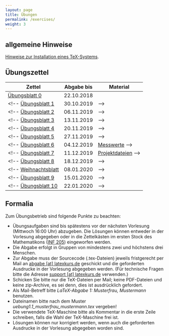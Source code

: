 ```yaml
---
layout: page
title: Übungen
permalink: /exercises/
weight: 3
---
```


## allgemeine Hinweise

[Hinweise zur Installation eines TeX-Systems](./00_texlive_installation.pdf "Installationshinweise").

## Übungszettel

Zettel                                                   | Abgabe bis | Material
---------------------------------------------------------|------------|-------------------------
[Übungsblatt 0](./00_erste_schritte.pdf)                 | 22.10.2018 |
<!-- [Übungsblatt 1](./01_schriften_kodierungen.pdf)      | 30.10.2019 | -->
<!-- [Übungsblatt 2](./02_mathesatz.pdf)                  | 06.11.2019 | -->
<!-- [Übungsblatt 3](./03_tabellen.pdf)                   | 13.11.2019 | -->
<!-- [Übungsblatt 4](./04_masseinheiten.pdf)              | 20.11.2019 | -->
<!-- [Übungsblatt 5](./05_abbildungen_tikz.pdf)           | 27.11.2019 | --> 
<!-- [Übungsblatt 6](./06_diagramme.pdf)                  | 04.12.2019 | [Messwerte](06_messwerte.dat) -->
<!-- [Übungsblatt 7](./07_umfangreiches_dokument.pdf)         | 11.12.2019 | [Projektdateien](07_projekt.zip) -->
<!-- [Übungsblatt 8](./08_bibliographie_mehrsprachigkeit.pdf) | 18.12.2019 | -->
<!-- [Weihnachtsblatt](./weihnachtsblatt.pdf)                 | 08.01.2020 | --> 
<!-- [Übungsblatt 9](./09_praesentationen.pdf)                | 15.01.2020 |-->
<!-- [Übungsblatt 10](#./10_brief_lebenslauf.pdf) 	         | 22.01.2020 |-->

## Formalia

Zum Übungsbetrieb sind folgende Punkte zu beachten:

* Übungsaufgaben sind bis spätestens vor der nächsten Vorlesung (Mittwoch 16:00 Uhr) abzugeben.
  Die Lösungen können entweder in der Vorlesung abgegeben oder in die Zettelkästen im ersten Stock des Mathematikons (<a href="http://osm.org/go/0DwYyjIMU-?m=">INF 205</a>) eingeworfen werden.
* Die Abgabe erfolgt in Gruppen von mindestens zwei und höchstens drei Menschen.
* Zur Abgabe muss der Sourcecode (.tex-Dateien) jeweils fristgerecht per Mail an <a href="mailto:abgabe@latexkurs.de?subject=LaTeX-Abgabe%20:">abgabe [at] latexkurs.de</a> geschickt und die geforderten Ausdrucke in der Vorlesung abgegeben werden.
  (Für technische Fragen bitte die Adresse <a href="mailto:support@latexkurs.de"> support [at] latexkurs.de</a> verwenden.)
* Schicken Sie bitte nur die TeX-Dateien per Mail; keine PDF-Dateien und keine zip-Archive, es sei denn, dies ist ausdrücklich gefordert.
* Als Mail-Betreff bitte _LaTeX-Abgabe 1: Musterfrau, Mustermann_ benutzen.
* Dateinamen bitte nach dem Muster _uebung1.1_musterfrau_mustermann.tex_ vergeben!
* Die verwendete TeX-Maschine bitte als Kommentar in die erste Zeile schreiben, falls die Wahl der TeX-Maschine frei ist.
* Lösungen können nur korrigiert werden, wenn auch die geforderten Ausdrucke in der Vorlesung abgegeben worden sind.
				
